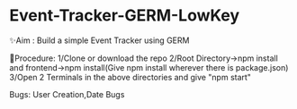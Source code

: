# Event-Tracker-GERM-LowKey

✨Aim : Build a simple Event Tracker using GERM

🚣Procedure:
1/Clone or download the repo
2/Root Directory->npm install and frontend->npm install(Give npm install wherever there is package.json)
3/Open 2 Terminals in the above directories and give "npm start"

Bugs:
User Creation,Date Bugs
